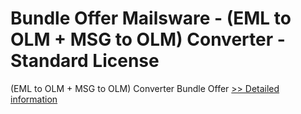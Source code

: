 # Bundle Offer Mailsware - (EML to OLM + MSG to OLM) Converter - Standard License
(EML to OLM + MSG to OLM) Converter Bundle Offer
[>> Detailed information](https://secure.shareit.com/shareit/product.html?productid=300998526&affiliateid=200057808)